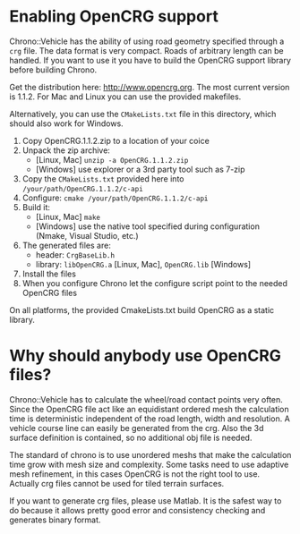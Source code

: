 # Enabling OpenCRG support

Chrono::Vehicle has the ability of using road geometry specified through a `crg` file. The data format is very compact. Roads of arbitrary length can be handled. If you want to use it you have to build the OpenCRG support library before building Chrono. 

Get the distribution here: http://www.opencrg.org. The most current version is 1.1.2. For Mac and Linux you can use the provided makefiles. 

Alternatively, you can use the `CMakeLists.txt` file in this directory, which should also work for Windows.

1. Copy OpenCRG.1.1.2.zip to a location of your coice
2. Unpack the zip archive: 
   - [Linux, Mac] `unzip -a OpenCRG.1.1.2.zip`
   - [Windows] use explorer or a 3rd party tool such as 7-zip 
3. Copy the `CMakeLists.txt` provided here into `/your/path/OpenCRG.1.1.2/c-api`
4. Configure: 
   `cmake /your/path/OpenCRG.1.1.2/c-api` 
5. Build it:
   - [Linux, Mac] `make`
   - [Windows] use the native tool specified during configuration (Nmake, Visual Studio, etc.)
6. The generated files are:
   - header: `CrgBaseLib.h`
   - library: `libOpenCRG.a` [Linux, Mac], `OpenCRG.lib` [Windows]
7. Install the files
8. When you configure Chrono let the configure script point to the needed OpenCRG files

On all platforms, the provided CmakeLists.txt build OpenCRG as a static library.

# Why should anybody use OpenCRG files?

Chrono::Vehicle has to calculate the wheel/road contact points very often. Since the OpenCRG file act like an equidistant ordered mesh the calculation time is deterministic independent of the road length, width and resolution. A vehicle course line can easily be generated from the crg. Also the 3d surface definition is contained, so no additional obj file is needed.

The standard of chrono is to use unordered meshs that make the calculation time grow with mesh size and complexity. Some tasks need to use adaptive mesh refinement, in this cases OpenCRG is not the right tool to use. Actually crg files cannot be used for tiled terrain surfaces.

If you want to generate crg files, please use Matlab. It is the safest way to do because it allows pretty good error and consistency checking and generates binary format.

